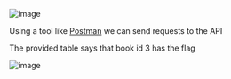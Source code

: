 ![image](https://github.com/petriQore/CreativeMinds-2024-Qualifier-CTF/assets/123587287/374b72ff-65f2-440e-82e2-938633f46751)

Using a tool like [Postman](https://www.postman.com) we can send requests to the API 

The provided table says that book id 3 has the flag

![image](https://github.com/petriQore/CreativeMinds-2024-Qualifier-CTF/assets/123587287/66416e17-8033-4a52-a200-661ec01755d1)
